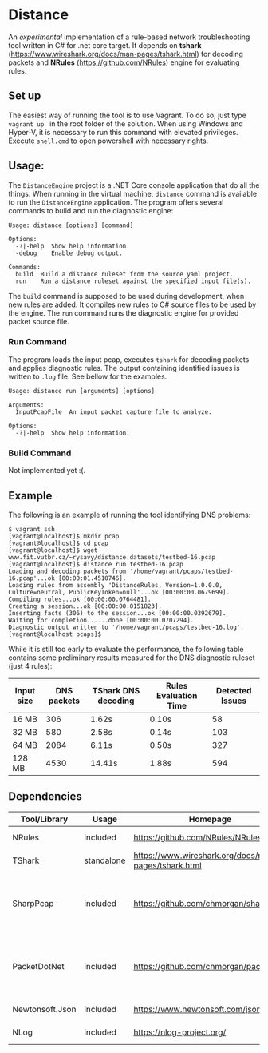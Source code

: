 # Distance

An *experimental* implementation of a rule-based network troubleshooting tool written in C# for .net core target. 
It depends on **tshark** (https://www.wireshark.org/docs/man-pages/tshark.html) for decoding packets and **NRules** (https://github.com/NRules) engine for evaluating rules.

## Set up 
The easiest way of running the tool is to use Vagrant. To do so, just type 
`vagrant up ` in the root folder of the solution. When using Windows and Hyper-V, it is necessary to run this command with elevated privileges. Execute 
`shell.cmd` to open powershell with necessary rights. 



## Usage:

The `DistanceEngine` project is a .NET Core console application that do all the things.  When running in the virtual machine, 
`distance` command is available to run the `DistanceEngine` application. 
The program offers several commands to build and run the diagnostic engine:

```
Usage: distance [options] [command]

Options:
  -?|-help  Show help information
  -debug    Enable debug output.

Commands:
  build  Build a distance ruleset from the source yaml project.
  run    Run a distance ruleset against the specified input file(s).
```

The `build` command is supposed to be used during development, when new rules are added. It compiles new rules to C# source files to be used by the engine.
The `run` command runs the diagnostic engine for provided packet source file. 

### Run Command
The program loads the input pcap, executes `tshark` for decoding packets and applies diagnostic rules. 
The output containing identified issues is written to `.log` file. See bellow for the examples.

```
Usage: distance run [arguments] [options]

Arguments:
  InputPcapFile  An input packet capture file to analyze.

Options:
  -?|-help  Show help information.
```

### Build Command
Not implemented yet :(.



## Example
The following is an example of running the tool identifying DNS problems:

```
$ vagrant ssh
[vagrant@localhost]$ mkdir pcap
[vagrant@localhost]$ cd pcap
[vagrant@localhost]$ wget www.fit.vutbr.cz/~rysavy/distance.datasets/testbed-16.pcap
[vagrant@localhost]$ distance run testbed-16.pcap
Loading and decoding packets from '/home/vagrant/pcaps/testbed-16.pcap'...ok [00:00:01.4510746].
Loading rules from assembly 'DistanceRules, Version=1.0.0.0, Culture=neutral, PublicKeyToken=null'...ok [00:00:00.0679699].
Compiling rules...ok [00:00:00.0764481].
Creating a session...ok [00:00:00.0151823].
Inserting facts (306) to the session...ok [00:00:00.0392679].
Waiting for completion......done [00:00:00.0707294].
Diagnostic output written to '/home/vagrant/pcaps/testbed-16.log'.
[vagrant@localhost pcaps]$
```

While it is still too early to evaluate the performance, the following table contains some preliminary results measured for the DNS diagnostic ruleset (just 4 rules):

| Input size    | DNS packets        | TShark DNS decoding | Rules Evaluation Time | Detected Issues |
| ------------- | ------------------ | ------------------- | --------------------- | --------------- |
| 16 MB         | 306                | 1.62s               | 0.10s                 | 58              | 
| 32 MB         | 580                | 2.58s               | 0.14s                 | 103             |
| 64 MB         | 2084               | 6.11s               | 0.50s                 | 327             |
| 128 MB        | 4530               | 14.41s              | 1.88s                 | 594             |


## Dependencies

| Tool/Library    | Usage        | Homepage                                             | Licence                                |
| --------------- | ------------ | ---------------------------------------------------  | -------------------------------------- |
| NRules          | included     | https://github.com/NRules/NRules                     | MIT Licence                            |
| TShark          | standalone   | https://www.wireshark.org/docs/man-pages/tshark.html | GNU GPL                                |
| SharpPcap       | included     | https://github.com/chmorgan/sharppcap                | GNU Lesser General Public License v3.0 |
| PacketDotNet    | included     | https://github.com/chmorgan/packetnet                | GNU Lesser General Public License v3.0 |
| Newtonsoft.Json | included     | https://www.newtonsoft.com/json                      | MIT Licence                            |
| NLog            | included     | https://nlog-project.org/                            | BSD license                            | 
